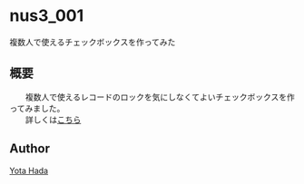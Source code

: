 # nus3_001
複数人で使えるチェックボックスを作ってみた
## 概要
　　複数人で使えるレコードのロックを気にしなくてよいチェックボックスを作ってみました。  
　　詳しくは[こちら](http://nus3.moo.jp/2017/09/30/%E3%80%90filemaker%E3%80%91%E8%A4%87%E6%95%B0%E4%BA%BA%E3%81%A7%E4%BD%BF%E3%81%88%E3%82%8B%E3%83%81%E3%82%A7%E3%83%83%E3%82%AF%E3%83%9C%E3%83%83%E3%82%AF%E3%82%B9%E3%82%92%E4%BD%9C%E3%81%A3%E3%81%A6/#more-600)  

## Author
[Yota Hada](https://github.com/yota-hada)
